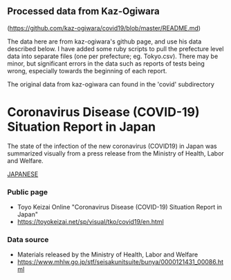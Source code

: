 ## Processed data from Kaz-Ogiwara
(https://github.com/kaz-ogiwara/covid19/blob/master/README.md)

The data here are from kaz-ogiwara's github page, and use his data
described below. I have added some ruby scripts to pull the prefecture level
data into separate files (one per prefecture; eg. Tokyo.csv). There may be 
minor, but significant errors in the data such as reports of tests being
wrong, especially towards the beginning of each report.

The original data from kaz-ogiwara can found in the 'covid' subdirectory

# Coronavirus Disease (COVID-19) Situation Report in Japan
The state of the infection of the new coronavirus (COVID19) in Japan was summarized visually from a press release from the Ministry of Health, Labor and Welfare.

[JAPANESE](https://github.com/kaz-ogiwara/covid19/blob/master/README.md)

### Public page
- Toyo Keizai Online "Coronavirus Disease (COVID-19) Situation Report in Japan"
- https://toyokeizai.net/sp/visual/tko/covid19/en.html

### Data source
- Materials released by the Ministry of Health, Labor and Welfare
- https://www.mhlw.go.jp/stf/seisakunitsuite/bunya/0000121431_00086.html
